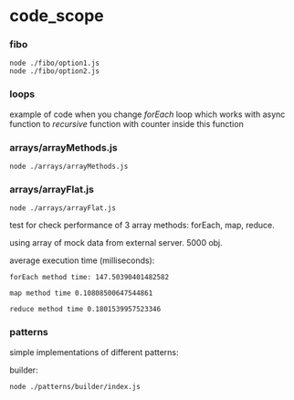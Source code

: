 # code_scope

### fibo
```
node ./fibo/option1.js
node ./fibo/option2.js
```
### loops

example of code when you change *forEach* loop 
which works with async function 
to *recursive* function with counter inside this function

### arrays/arrayMethods.js

```
node ./arrays/arrayMethods.js
```

### arrays/arrayFlat.js

```
node ./arrays/arrayFlat.js
```

test for check performance of 3 array methods: forEach, map, reduce.

using array of mock data from external server. 5000 obj.

average execution time (milliseconds):

    forEach method time: 147.50390401482582

    map method time 0.10808500647544861

    reduce method time 0.1801539957523346


### patterns

simple implementations of different patterns:

builder:

```
node ./patterns/builder/index.js
```